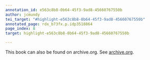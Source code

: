 ```yaml
---
annotation_id: e563c8b8-0b64-45f3-9ad8-45660767550b
author: jcmundy
tei_target: "#highlight-e563c8b8-0b64-45f3-9ad8-45660767550b"
annotated_page: rdx_b73fx.p.idp3518864
page_index: 8
target: highlight-e563c8b8-0b64-45f3-9ad8-45660767550b

---
```

This book can also be found on archive.org.  See [archive.org](https://archive.org/details/adnotationesetme00nada).